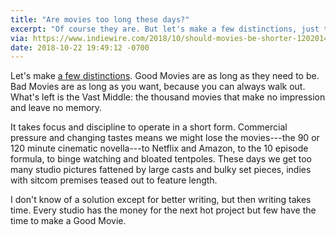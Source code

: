 ```yaml
---
title: "Are movies too long these days?"
excerpt: "Of course they are. But let's make a few distinctions, just the same."
via: https://www.indiewire.com/2018/10/should-movies-be-shorter-1202014312/
date: 2018-10-22 19:49:12 -0700
---
```


Let's make [a few distinctions](https://www.indiewire.com/2018/10/should-movies-be-shorter-1202014312/). Good Movies are as long as they need to be. Bad Movies are as long as you want, because you can always walk out. What's left is the Vast Middle: the thousand movies that make no impression and leave no memory.

It takes focus and discipline to operate in a short form. Commercial pressure and changing tastes means we might lose the movies---the 90 or 120 minute cinematic novella---to Netflix and Amazon, to the 10 episode formula, to binge watching and bloated tentpoles. These days we get too many studio pictures fattened by large casts and bulky set pieces, indies with sitcom premises teased out to feature length.

I don't know of a solution except for better writing, but then writing takes time. Every studio has the money for the next hot project but few have the time to make a Good Movie.
